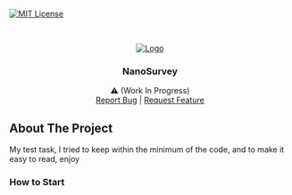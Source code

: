 ﻿[![MIT License][license-shield]][license-url]

<!-- PROJECT LOGO -->
<br />
<p align="center">
  <a href="https://github.com/RTSTALER/NanoSurvey">
    <img src="https://nanosurvey.com/wp-content/themes/nano-survery/dist/images/logo.png" alt="Logo">
  </a>

  <h3 align="center">NanoSurvey</h3>

  <p align="center">
    ⚠️ (Work In Progress)
    <br />
    <a href="https://github.com/RTSTALER/NanoSurvey/issues">Report Bug</a> |
    <a href="https://github.com/RTSTALER/NanoSurvey/issues">Request Feature</a>
    <br />
  </p>

</p>
<!-- ABOUT THE PROJECT -->

## About The Project

My test task, I tried to keep within the minimum of the code, and to make it easy to read, enjoy

### How to Start



[license-shield]: https://img.shields.io/github/license/RTSTALER/NanoSurvey.svg?style=flat-square
[license-url]: https://github.com/wintexpro/echpochmak/blob/master/LICENSE.txt